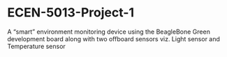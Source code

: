 # ECEN-5013-Project-1

A “smart” environment monitoring device using the BeagleBone Green development board along with two offboard sensors viz. Light sensor and Temperature sensor
